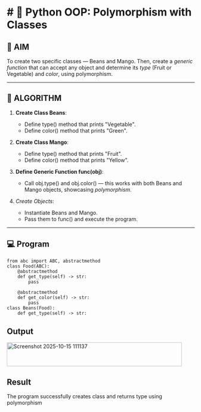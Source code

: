 # # 🐍 Python OOP: Polymorphism with Classes

## 🎯 AIM

To create two specific classes — Beans and Mango. Then, create a *generic function* that can accept any object and determine its *type* (Fruit or Vegetable) and *color*, using polymorphism.

---

## 🧠 ALGORITHM

1. **Create Class Beans**:
   - Define type() method that prints "Vegetable".
   - Define color() method that prints "Green".

2. **Create Class Mango**:
   - Define type() method that prints "Fruit".
   - Define color() method that prints "Yellow".

3. **Define Generic Function func(obj)**:
   - Call obj.type() and obj.color() — this works with both Beans and Mango objects, showcasing *polymorphism*.

4. *Create Objects*:
   - Instantiate Beans and Mango.
   - Pass them to func() and execute the program.

---

## 💻 Program
```
from abc import ABC, abstractmethod
class Food(ABC):
    @abstractmethod
    def get_type(self) -> str:
        pass

    @abstractmethod
    def get_color(self) -> str:
        pass
class Beans(Food):
    def get_type(self) -> str:
```
## Output
<img width="469" height="64" alt="Screenshot 2025-10-15 111137" src="https://github.com/user-attachments/assets/ad53e56b-044f-4794-9b1b-f84c655f854c" />

## Result
The program successfully creates class and returns type  using polymorphism
